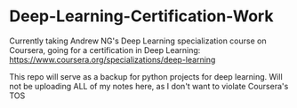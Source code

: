# Deep-Learning-Certification-Work
Currently taking Andrew NG's Deep Learning specialization course on Coursera, going for a certification in Deep Learning: https://www.coursera.org/specializations/deep-learning

This repo will serve as a backup for python projects for deep learning. Will not be uploading ALL of my notes here, as I don't want to violate Coursera's TOS 

